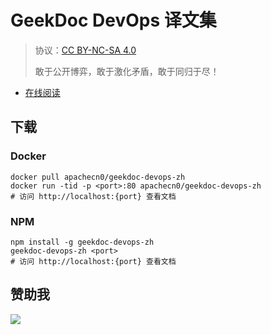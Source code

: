 <!--
    需要填充的占位符：
    
    README.md
    
        GeekDoc DevOps 译文集：文档中文名
        {nameEn}：文档英文名
        {urlEn}：文档原始链接
        gddop：域名前缀
        飞龙：负责人名称
        wizardforcel：负责人 Github 用户名
        562826179：负责人 QQ
        geekdoc-devops-zh：ApacheCN 的 Github 仓库名称
        geekdoc-devops-zh：DockerHub 仓库名称
        geekdoc-devops-zh：PYPI 包名称
        geekdoc-devops-zh：NPM 包名称
    
    CNAME
    
        gddop：域名前缀

    index.html
    
        GeekDoc DevOps 译文集：文档中文名
        #2496ed：显示颜色
        geekdoc-devops-zh：ApacheCN 的 Github 仓库名称

    asset/docsify-flygon-footer.js
    
        geekdoc-devops-zh：ApacheCN 的 Github 仓库名称
-->

# GeekDoc DevOps 译文集

> 协议：[CC BY-NC-SA 4.0](http://creativecommons.org/licenses/by-nc-sa/4.0/)
> 
> 敢于公开博弈，敢于激化矛盾，敢于同归于尽！

* [在线阅读](https://gddop.flygon.net)

## 下载

### Docker

```
docker pull apachecn0/geekdoc-devops-zh
docker run -tid -p <port>:80 apachecn0/geekdoc-devops-zh
# 访问 http://localhost:{port} 查看文档
```

### NPM

```
npm install -g geekdoc-devops-zh
geekdoc-devops-zh <port>
# 访问 http://localhost:{port} 查看文档
```

## 赞助我

![](https://img-blog.csdnimg.cn/20200112005920729.png)
